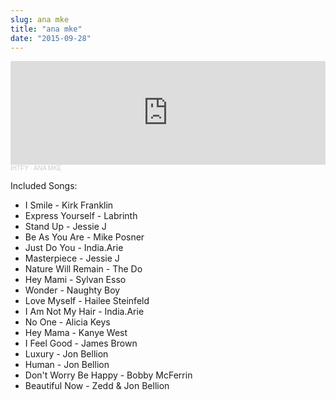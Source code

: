```yaml
---
slug: ana mke
title: "ana mke"
date: "2015-09-28"
---
```


<iframe title="ana-mke" width="100%" height="166" scrolling="no" frameborder="no" allow="autoplay" src="https://w.soundcloud.com/player/?url=https%3A//api.soundcloud.com/tracks/226006387&color=%23ff5500&auto_play=false&hide_related=false&show_comments=true&show_user=true&show_reposts=false&show_teaser=true"></iframe><div style="font-size: 10px; color: #cccccc;line-break: anywhere;word-break: normal;overflow: hidden;white-space: nowrap;text-overflow: ellipsis; font-family: Interstate,Lucida Grande,Lucida Sans Unicode,Lucida Sans,Garuda,Verdana,Tahoma,sans-serif;font-weight: 100;"><a href="https://soundcloud.com/ihtfy" title="IHTFY" target="_blank" style="color: #cccccc; text-decoration: none;">IHTFY</a> · <a href="https://soundcloud.com/ihtfy/anamke" title="ANA MKE" target="_blank" style="color: #cccccc; text-decoration: none;">ANA MKE</a></div>

Included Songs:

- I Smile - Kirk Franklin
- Express Yourself - Labrinth
- Stand Up - Jessie J
- Be As You Are - Mike Posner
- Just Do You - India.Arie
- Masterpiece - Jessie J
- Nature Will Remain - The Do
- Hey Mami - Sylvan Esso
- Wonder - Naughty Boy
- Love Myself - Hailee Steinfeld
- I Am Not My Hair - India.Arie
- No One - Alicia Keys
- Hey Mama - Kanye West
- I Feel Good - James Brown
- Luxury - Jon Bellion
- Human - Jon Bellion
- Don't Worry Be Happy - Bobby McFerrin
- Beautiful Now - Zedd & Jon Bellion
